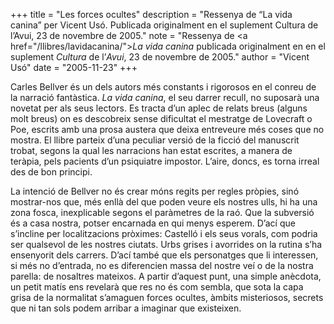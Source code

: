 +++
title = "Les forces ocultes"
description = "Ressenya de “La vida canina” per Vicent Usó. Publicada originalment en el suplement Cultura de l’Avui, 23 de novembre de 2005."
note = "Ressenya de <a href=\"/llibres/lavidacanina/\"><i>La vida canina</i></a> publicada originalment en en el suplement <i>Cultura</i> de l’<i>Avui</i>, 23 de novembre de 2005."
author = "Vicent Usó"
date = "2005-11-23"
+++

Carles Bellver és un dels autors més constants i rigorosos en el conreu de la narració fantàstica. *La vida canina*, el seu darrer recull, no suposarà una novetat per als seus lectors. Es tracta d’un aplec de relats breus (alguns molt breus) on es descobreix sense dificultat el mestratge de Lovecraft o Poe, escrits amb una prosa austera que deixa entreveure més coses que no mostra. El llibre parteix d’una peculiar versió de la ficció del manuscrit trobat, segons la qual les narracions han estat escrites, a manera de teràpia, pels pacients d’un psiquiatre impostor. L’aire, doncs, es torna irreal des de bon principi.

La intenció de Bellver no és crear móns regits per regles pròpies, sinó mostrar-nos que, més enllà del que poden veure els nostres ulls, hi ha una zona fosca, inexplicable segons el paràmetres de la raó. Que la subversió és a casa nostra, potser encarnada en qui menys esperem. D’ací que s’incline per localitzacions pròximes: Castelló i els seus vorals, com podria ser qualsevol de les nostres ciutats. Urbs grises i avorrides on la rutina s’ha ensenyorit dels carrers. D’ací també que els personatges que li interessen, si més no d’entrada, no es diferencien massa del nostre veí o de la nostra parella: de nosaltres mateixos. A partir d’aquest punt, una simple anècdota, un petit matís ens revelarà que res no és com sembla, que sota la capa grisa de la normalitat s’amaguen forces ocultes, àmbits misteriosos, secrets que ni tan sols podem arribar a imaginar que existeixen.